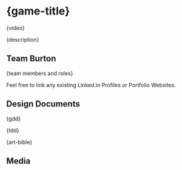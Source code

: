 # {game-title}

{video}

{description}

## Team Burton

{team members and roles}

Feel free to link any existing Linked.in Profiles or Portfolio Websites.

## Design Documents

{gdd}

{tdd}

{art-bible}

## Media
